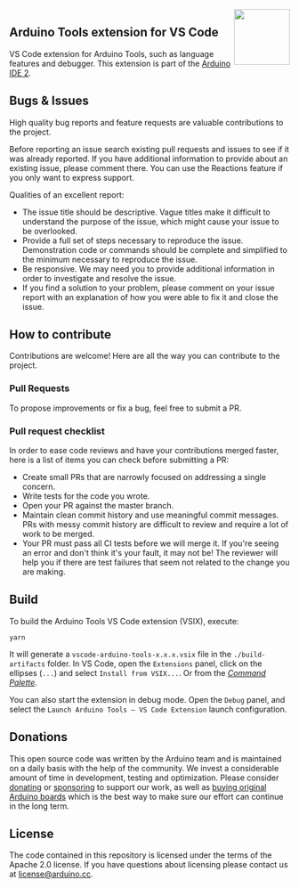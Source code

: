 <img src="https://content.arduino.cc/website/Arduino_logo_teal.svg" height="100" align="right" />

## Arduino Tools extension for VS Code

VS Code extension for Arduino Tools, such as language features and debugger. This extension is part of the [Arduino IDE 2](https://github.com/arduino/arduino-ide).

## Bugs & Issues

High quality bug reports and feature requests are valuable contributions to the project.

Before reporting an issue search existing pull requests and issues to see if it was already reported. If you have additional information to provide about an existing issue, please comment there. You can use the Reactions feature if you only want to express support.

Qualities of an excellent report:

- The issue title should be descriptive. Vague titles make it difficult to understand the purpose of the issue, which might cause your issue to be overlooked.
- Provide a full set of steps necessary to reproduce the issue. Demonstration code or commands should be complete and simplified to the minimum necessary to reproduce the issue.
- Be responsive. We may need you to provide additional information in order to investigate and resolve the issue.
- If you find a solution to your problem, please comment on your issue report with an explanation of how you were able to fix it and close the issue.

## How to contribute

Contributions are welcome! Here are all the way you can contribute to the project.

### Pull Requests

To propose improvements or fix a bug, feel free to submit a PR.

### Pull request checklist

In order to ease code reviews and have your contributions merged faster, here is a list of items you can check before submitting a PR:

- Create small PRs that are narrowly focused on addressing a single concern.
- Write tests for the code you wrote.
- Open your PR against the master branch.
- Maintain clean commit history and use meaningful commit messages. PRs with messy commit history are difficult to review and require a lot of work to be merged.
- Your PR must pass all CI tests before we will merge it. If you're seeing an error and don't think it's your fault, it may not be! The reviewer will help you if there are test failures that seem not related to the change you are making.

## Build
To build the Arduino Tools VS Code extension (VSIX), execute:
```
yarn
```

It will generate a `vscode-arduino-tools-x.x.x.vsix` file in the `./build-artifacts` folder.
In VS Code, open the `Extensions` panel, click on the ellipses (`...`) and select `Install from VSIX...`.
Or from the [_Command Palette_](https://code.visualstudio.com/docs/editor/extension-gallery#_install-from-a-vsix).

You can also start the extension in debug mode.
Open the `Debug` panel, and select the `Launch Arduino Tools – VS Code Extension` launch configuration.

## Donations

This open source code was written by the Arduino team and is maintained on a daily basis with the help of the community. We invest a considerable amount of time in development, testing and optimization. Please consider [donating](https://www.arduino.cc/en/donate/) or [sponsoring](https://github.com/sponsors/arduino) to support our work, as well as [buying original Arduino boards](https://store.arduino.cc/) which is the best way to make sure our effort can continue in the long term.

## License

The code contained in this repository is licensed under the terms of the Apache 2.0 license. If you have questions about licensing please contact us at [license@arduino.cc](mailto:license@arduino.cc).

